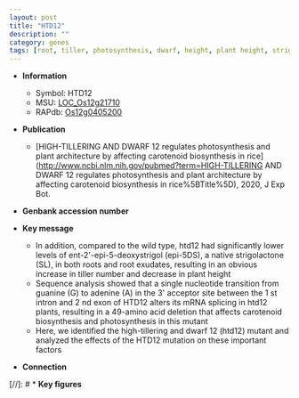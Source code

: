 ```yaml
---
layout: post
title: "HTD12"
description: ""
category: genes
tags: [root, tiller, photosynthesis, dwarf, height, plant height, strigolactone, tiller number]
---
```


* **Information**  
    + Symbol: HTD12  
    + MSU: [LOC_Os12g21710](http://rice.uga.edu/cgi-bin/ORF_infopage.cgi?orf=LOC_Os12g21710)  
    + RAPdb: [Os12g0405200](http://rapdb.dna.affrc.go.jp/viewer/gbrowse_details/irgsp1?name=Os12g0405200)  

* **Publication**  
    + [HIGH-TILLERING AND DWARF 12 regulates photosynthesis and plant architecture by affecting carotenoid biosynthesis in rice](http://www.ncbi.nlm.nih.gov/pubmed?term=HIGH-TILLERING AND DWARF 12 regulates photosynthesis and plant architecture by affecting carotenoid biosynthesis in rice%5BTitle%5D), 2020, J Exp Bot.

* **Genbank accession number**  

* **Key message**  
    + In addition, compared to the wild type, htd12 had significantly lower levels of ent-2'-epi-5-deoxystrigol (epi-5DS), a native strigolactone (SL), in both roots and root exudates, resulting in an obvious increase in tiller number and decrease in plant height
    + Sequence analysis showed that a single nucleotide transition from guanine (G) to adenine (A) in the 3' acceptor site between the 1 st intron and 2 nd exon of HTD12 alters its mRNA splicing in htd12 plants, resulting in a 49-amino acid deletion that affects carotenoid biosynthesis and photosynthesis in this mutant
    + Here, we identified the high-tillering and dwarf 12 (htd12) mutant and analyzed the effects of the HTD12 mutation on these important factors

* **Connection**  

[//]: # * **Key figures**  


